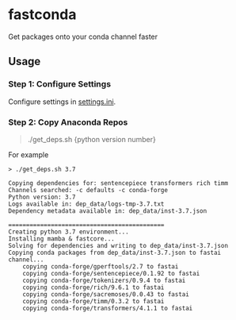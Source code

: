 # fastconda
Get packages onto your conda channel faster

## Usage

### Step 1: Configure Settings
Configure settings in [settings.ini](settings.ini).

### Step 2: Copy Anaconda Repos

> ./get_deps.sh {python version number}

For example

```
> ./get_deps.sh 3.7

Copying dependencies for: sentencepiece transformers rich timm
Channels searched: -c defaults -c conda-forge
Python version: 3.7
Logs available in: dep_data/logs-tmp-3.7.txt
Dependency metadata available in: dep_data/inst-3.7.json

============================================
Creating python 3.7 environment...
Installing mamba & fastcore...
Solving for dependencies and writing to dep_data/inst-3.7.json
Copying conda packages from dep_data/inst-3.7.json to fastai channel...
    copying conda-forge/gperftools/2.7 to fastai
    copying conda-forge/sentencepiece/0.1.92 to fastai
    copying conda-forge/tokenizers/0.9.4 to fastai
    copying conda-forge/rich/9.6.1 to fastai
    copying conda-forge/sacremoses/0.0.43 to fastai
    copying conda-forge/timm/0.3.2 to fastai
    copying conda-forge/transformers/4.1.1 to fastai
```
